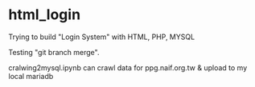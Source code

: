 # html_login

Trying to build "Login System" with HTML, PHP, MYSQL

Testing "git branch merge".

cralwing2mysql.ipynb can crawl data for ppg.naif.org.tw & upload to my local mariadb
